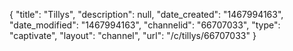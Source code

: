 {
    "title": "Tillys",
    "description": null,
    "date_created": "1467994163",
    "date_modified": "1467994163",
    "channelid": "66707033",
    "type": "captivate",
    "layout": "channel",
    "url": "\/c\/tillys\/66707033"
}